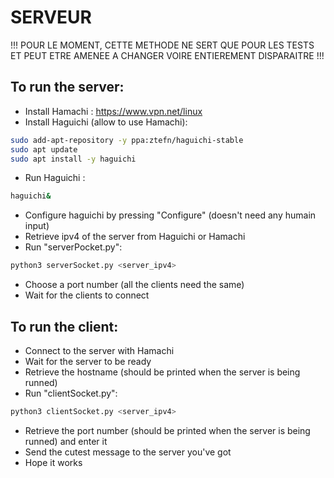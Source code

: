 # SERVEUR

!!! POUR LE MOMENT, CETTE METHODE NE SERT QUE POUR LES TESTS ET PEUT ETRE AMENEE A CHANGER VOIRE ENTIEREMENT DISPARAITRE !!!

To run the server:
  -
  - Install Hamachi : https://www.vpn.net/linux
  - Install Haguichi (allow to use Hamachi):  
  ```sh 
  sudo add-apt-repository -y ppa:ztefn/haguichi-stable
  sudo apt update
  sudo apt install -y haguichi
  ```
  - Run Haguichi :
  ```sh
  haguichi&
  ```
  - Configure haguichi by pressing "Configure" (doesn't need any humain input)
  - Retrieve ipv4 of the server from Haguichi or Hamachi
  - Run "serverPocket.py":
  ```sh
  python3 serverSocket.py <server_ipv4>
  ```
  - Choose a port number (all the clients need the same)
  - Wait for the clients to connect

To run the client:
   -
   - Connect to the server with Hamachi
   - Wait for the server to be ready
   - Retrieve the hostname (should be printed when the server is being runned)
   - Run "clientSocket.py":
   ```sh
  python3 clientSocket.py <server_ipv4>
  ```
   - Retrieve the port number (should be printed when the server is being runned) and enter it
   - Send the cutest message to the server you've got
   - Hope it works

